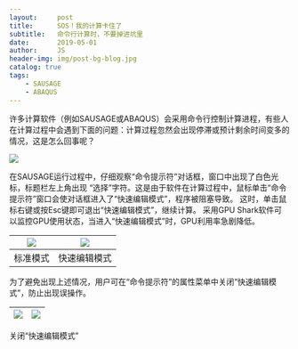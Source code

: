 ```yaml
---
layout:     post
title:      SOS！我的计算卡住了
subtitle:   命令行计算时，不要掉进坑里
date:       2019-05-01
author:     JS
header-img: img/post-bg-blog.jpg
catalog: true
tags:
    - SAUSAGE
    - ABAQUS
---
```


许多计算软件（例如SAUSAGE或ABAQUS）会采用命令行控制计算进程，有些人在计算过程中会遇到下面的问题：计算过程忽然会出现停滞或预计剩余时间变多的情况，这是怎么回事呢？

![](https://wx3.sinaimg.cn/mw1024/783153a1gy1g2lxaul0duj20rl0eftau.jpg)
 
在SAUSAGE运行过程中，仔细观察“命令提示符”对话框，窗口中出现了白色光标，标题栏左上角出现 “选择”字符。这是由于软件在计算过程中，鼠标单击“命令提示符”窗口会使对话框进入了“快速编辑模式”，程序被阻塞导致。
这时，单击鼠标右键或按Esc键即可退出“快速编辑模式”，继续计算。
采用GPU Shark软件可以监控GPU使用状态，当进入“快速编辑模式”时，GPU利用率急剧降低。

![](https://wx2.sinaimg.cn/mw1024/783153a1gy1g2lxauk5t6j209q0c33zl.jpg) | ![](https://wx3.sinaimg.cn/mw1024/783153a1gy1g2lxauk87ij209q0c33zn.jpg)
-|-
标准模式 | 快速编辑模式

为了避免出现上述情况，用户可在“命令提示符”的属性菜单中关闭“快速编辑模式”，防止出现误操作。

![](https://wx4.sinaimg.cn/mw1024/783153a1gy1g2lxauo0eyj20rh0ehjub.jpg) | ![](https://wx2.sinaimg.cn/mw1024/783153a1gy1g2lxaukwvcj20cz0gtmym.jpg)
-|-
关闭“快速编辑模式”
